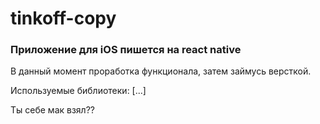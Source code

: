 # tinkoff-copy

### Приложение для iOS пишется на react native

В данный момент проработка функционала, затем займусь версткой.

Используемые библиотеки: [...]

Ты себе мак взял??
